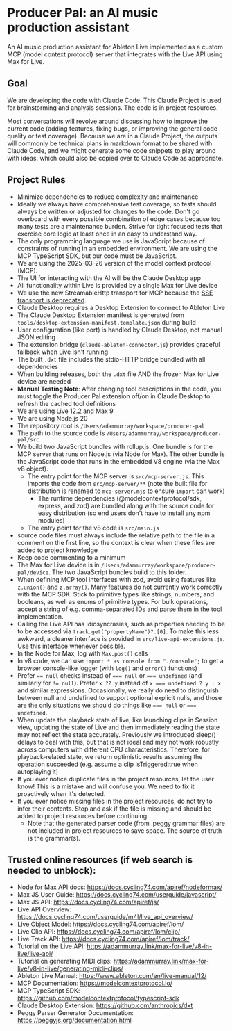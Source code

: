 # Producer Pal: an AI music production assistant

An AI music production assistant for Ableton Live implemented as a custom MCP
(model context protocol) server that integrates with the Live API using Max for
Live.

## Goal

We are developing the code with Claude Code. This Claude Project is used for
brainstorming and analysis sessions. The code is in project resources.

Most conversations will revolve around discussing how to improve the current
code (adding features, fixing bugs, or improving the general code quality or
test coverage). Because we are in a Claude Project, the outputs will commonly be
technical plans in markdown format to be shared with Claude Code, and we might
generate some code snippets to play around with ideas, which could also be
copied over to Claude Code as appropriate.

## Project Rules

- Minimize dependencies to reduce complexity and maintenance
- Ideally we always have comprehensive test coverage, so tests should always be
  written or adjusted for changes to the code. Don't go overboard with every
  possible combination of edge cases because too many tests are a maintenance
  burden. Strive for tight focused tests that exercise core logic at least once
  in an easy to understand way.
- The only programming language we use is JavaScript because of constraints of
  running in an embedded environment. We are using the MCP TypeScript SDK, but
  our code must be JavaScript.
- We are using the 2025-03-26 version of the model context protocol (MCP).
- The UI for interacting with the AI will be the Claude Desktop app
- All functionality within Live is provided by a single Max for Live device
- We use the new StreamableHttp transport for MCP because the
  [SSE transport is deprecated](https://github.com/modelcontextprotocol/typescript-sdk?tab=readme-ov-file#backwards-compatibility).
- Claude Desktop requires a Desktop Extension to connect to Ableton Live
- The Claude Desktop Extension manifest is generated from
  `tools/desktop-extension-manifest.template.json` during build
- User configuration (like port) is handled by Claude Desktop, not manual JSON
  editing
- The extension bridge (`claude-ableton-connector.js`) provides graceful
  fallback when Live isn't running
- The built `.dxt` file includes the stdio-HTTP bridge bundled with all
  dependencies
- When building releases, both the `.dxt` file AND the frozen Max for Live
  device are needed
- **Manual Testing Note**: After changing tool descriptions in the code, you
  must toggle the Producer Pal extension off/on in Claude Desktop to refresh the
  cached tool definitions
- We are using Live 12.2 and Max 9
- We are using Node.js 20
- The repository root is `/Users/adammurray/workspace/producer-pal`
- The path to the source code is `/Users/adammurray/workspace/producer-pal/src`
- We build two JavaScript bundles with rollup.js. One bundle is for the MCP
  server that runs on Node.js (via Node for Max). The other bundle is the
  JavaScript code that runs in the embedded V8 engine (via the Max v8 object).
  - The entry point for the MCP server is `src/mcp-server.js`. This imports the
    code from `src/mcp-server/**` (note the built file for distribution is
    renamed to `mcp-server.mjs` to ensure `import` can work)
    - The runtime dependencies (@modelcontextprotocol/sdk, express, and zod) are
      bundled along with the source code for easy distribution (so end users
      don't have to install any npm modules)
  - The entry point for the v8 code is `src/main.js`
- source code files must always include the relative path to the file in a
  comment on the first line, so the context is clear when these files are added
  to project knowledge
- Keep code commenting to a minimum
- The Max for Live device is in
  `/Users/adammurray/workspace/producer-pal/device`. The two JavaScript bundles
  build to this folder.
- When defining MCP tool interfaces with zod, avoid using features like
  `z.union()` and `z.array()`. Many features do not currently work correctly
  with the MCP SDK. Stick to primitive types like strings, numbers, and
  booleans, as well as enums of primitive types. For bulk operations, accept a
  string of e.g. comma-separated IDs and parse them in the tool implementation.
- Calling the Live API has idiosyncrasies, such as properties needing to be to
  be accessed via `track.get("propertyName")?.[0]`. To make this less awkward, a
  cleaner interface is provided in `src/live-api-extensions.js`. Use this
  interface whenever possible.
- In the Node for Max, log with `Max.post()` calls
- In v8 code, we can use `import * as console from "./console";` to get a
  browser console-like logger (with `log()` and `error()` functions)
- Prefer `== null` checks instead of `=== null` or `=== undefined` (and
  similarly for `!= null`). Prefer `x ?? y` instead of `x === undefined ? y : x`
  and similar expressions. Occasionally, we really do need to distinguish
  between null and undefined to support optional explicit nulls, and those are
  the only situations we should do things like `=== null` or `=== undefined`.
- When update the playback state of live, like launching clips in Session view,
  updating the state of Live and then immediately reading the state may not
  reflect the state accurately. Previously we introduced sleep() delays to deal
  with this, but that is not ideal and may not work robustly across computers
  with different CPU characteristics. Therefore, for playback-related state, we
  return optimistic results assuming the operation succeeded (e.g. assume a clip
  isTriggered:true when autoplaying it)
- If you ever notice duplicate files in the project resources, let the user
  know! This is a mistake and will confuse you. We need to fix it proactively
  when it's detected.
- If you ever notice missing files in the project resources, do not try to infer
  their contents. Stop and ask if the file is missing and should be added to
  project resources before continuing.
  - Note that the generated parser code (from .peggy grammar files) are not
    included in project resources to save space. The source of truth is the
    grammar(s).

## Trusted online resources (if web search is needed to unblock):

- Node for Max API docs: https://docs.cycling74.com/apiref/nodeformax/
- Max JS User Guide: https://docs.cycling74.com/userguide/javascript/
- Max JS API: https://docs.cycling74.com/apiref/js/
- Live API Overview: https://docs.cycling74.com/userguide/m4l/live_api_overview/
- Live Object Model: https://docs.cycling74.com/apiref/lom/
- Live Clip API: https://docs.cycling74.com/apiref/lom/clip/
- Live Track API: https://docs.cycling74.com/apiref/lom/track/
- Tutorial on the Live API:
  https://adammurray.link/max-for-live/v8-in-live/live-api/
- Tutorial on generating MIDI clips:
  https://adammurray.link/max-for-live/v8-in-live/generating-midi-clips/
- Ableton Live Manual: https://www.ableton.com/en/live-manual/12/
- MCP Documentation: https://modelcontextprotocol.io/
- MCP TypeScript SDK: https://github.com/modelcontextprotocol/typescript-sdk
- Claude Desktop Extension: https://github.com/anthropics/dxt
- Peggy Parser Generator Documentation: https://peggyjs.org/documentation.html
